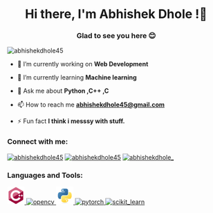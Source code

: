 <h1 align="center">Hi there, I'm Abhishek Dhole !👋</h1>
<h3 align="center">Glad to see you here 😊</h3>

<p align="left"> <img src="https://komarev.com/ghpvc/?username=abhishekdhole45&label=Profile%20views&color=0e75b6&style=flat" alt="abhishekdhole45" /> </p>

- 🔭 I’m currently working on **Web Development**

- 🌱 I’m currently learning **Machine learning**

- 💬 Ask me about **Python ,C++ ,C**

- 📫 How to reach me **abhishekdhole45@gmail.com**

- ⚡ Fun fact **I think i messsy with stuff.**

<h3 align="left">Connect with me:</h3>
<p align="left">
<a href="https://linkedin.com/in/abhishekdhole45" target="blank"><img align="center" src="https://raw.githubusercontent.com/rahuldkjain/github-profile-readme-generator/master/src/images/icons/Social/linked-in-alt.svg" alt="abhishekdhole45" height="30" width="40" /></a>
<a href="https://kaggle.com/abhishekdhole" target="blank"><img align="center" src="https://raw.githubusercontent.com/rahuldkjain/github-profile-readme-generator/master/src/images/icons/Social/kaggle.svg" alt="abhishekdhole45" height="30" width="40" /></a>
<a href="https://instagram.com/abhishekdhole_" target="blank"><img align="center" src="https://raw.githubusercontent.com/rahuldkjain/github-profile-readme-generator/master/src/images/icons/Social/instagram.svg" alt="abhishekdhole_" height="30" width="40" /></a>
</p>

<h3 align="left">Languages and Tools:</h3>
<p align="left"> <a href="https://www.w3schools.com/cpp/" target="_blank"> <img src="https://raw.githubusercontent.com/devicons/devicon/master/icons/cplusplus/cplusplus-original.svg" alt="cplusplus" width="40" height="40"/> </a> <a href="https://opencv.org/" target="_blank"> <img src="https://www.vectorlogo.zone/logos/opencv/opencv-icon.svg" alt="opencv" width="40" height="40"/> </a> <a href="https://www.python.org" target="_blank"> <img src="https://raw.githubusercontent.com/devicons/devicon/master/icons/python/python-original.svg" alt="python" width="40" height="40"/> </a> <a href="https://pytorch.org/" target="_blank"> <img src="https://www.vectorlogo.zone/logos/pytorch/pytorch-icon.svg" alt="pytorch" width="40" height="40"/> </a> <a href="https://scikit-learn.org/" target="_blank"> <img src="https://upload.wikimedia.org/wikipedia/commons/0/05/Scikit_learn_logo_small.svg" alt="scikit_learn" width="40" height="40"/> </a> </p>

